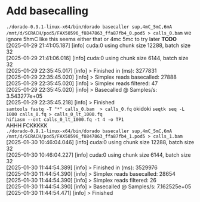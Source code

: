 # Add basecalling
`./dorado-0.9.1-linux-x64/bin/dorado basecaller sup,4mC_5mC,6mA /mnt/d/SCRACH/pod5/FAX50596_f8847863_ffa87fb4_0.pod5 > calls_0.bam` 
we ignore 5hmC like this seems either that or 4mc 5mc to try later **TODO** 
[2025-01-29 21:41:05.187] [info] cuda:0 using chunk size 12288, batch size 32  
[2025-01-29 21:41:06.016] [info] cuda:0 using chunk size 6144, batch size 32  
[2025-01-29 22:35:45.017] [info] > Finished in (ms): 3277831  
[2025-01-29 22:35:45.020] [info] > Simplex reads basecalled: 27888  
[2025-01-29 22:35:45.020] [info] > Simplex reads filtered: 47  
[2025-01-29 22:35:45.020] [info] > Basecalled @ Samples/s: 3.543277e+05  
[2025-01-29 22:35:45.218] [info] > Finished  
`samtools fastq -T "*" calls_0.bam  > calls_0.fq` 
okidoki 
`seqtk seq -L 1000 calls_0.fq > calls_0_lt_1000.fq`  
`hifiasm --ont calls_0_lt_1000.fq -t 4 -o TP1`  
AHHH FCKKKKK  
 `./dorado-0.9.1-linux-x64/bin/dorado basecaller sup,4mC_5mC,6mA /mnt/d/SCRACH/pod5/FAX50596_f8847863_ffa87fb4_1.pod5 > calls_1.bam` 
 [2025-01-30 10:46:04.046] [info] cuda:0 using chunk size 12288, batch size 32  
[2025-01-30 10:46:04.227] [info] cuda:0 using chunk size 6144, batch size 32  
[2025-01-30 11:44:54.389] [info] > Finished in (ms): 3529976  
[2025-01-30 11:44:54.390] [info] > Simplex reads basecalled: 28654  
[2025-01-30 11:44:54.390] [info] > Simplex reads filtered: 26  
[2025-01-30 11:44:54.390] [info] > Basecalled @ Samples/s: 7.162525e+05  
[2025-01-30 11:44:54.471] [info] > Finished  






 
